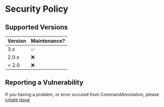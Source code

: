 # Security Policy

## Supported Versions
| Version |  Maintenance?      |
| ------- | ------------------ |
| 3.x     | :white_check_mark: |
| 2.0.x   | :x:                |
| < 2.0   | :x:                |

## Reporting a Vulnerability
If you having a problem, or error occured from CommandAnnotation, please [create issue](https://github.com/milkyway0308/CommandAnnotation/issues)
